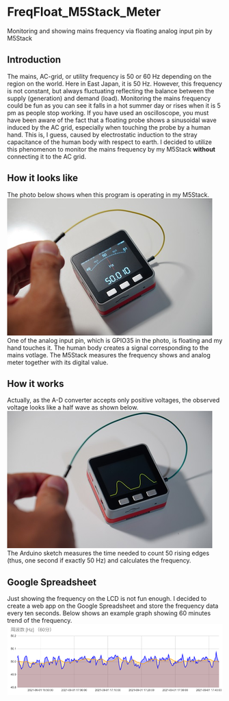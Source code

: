 # FreqFloat_M5Stack_Meter
Monitoring and showing mains frequency via floating analog input pin by M5Stack

## Introduction
The mains, AC-grid, or utility frequency is 50 or 60 Hz depending on the region on the world. Here in East Japan, it is 50 Hz. However, this frequency is not constant, but always fluctuating reflecting the balance between the supply (generation) and demand (load). Monitoring the mains frequency could be fun as you can see it falls in a hot summer day or rises when it is 5 pm as people stop working.
If you have used an oscilloscope, you must have been aware of the fact that a floating probe shows a sinusoidal wave induced by the AC grid, especially when touching the probe by a human hand. This is, I guess, caused by electrostatic induction to the stray capacitance of the human body with respect to earth.
I decided to utilize this phenomenon to monitor the mains frequency by my M5Stack **without** connecting it to the AC grid.

## How it looks like
The photo below shows when this program is operating in my M5Stack.
![Mains frequency monitored by M5Stack](M5Stack_working.jpg)
One of the analog input pin, which is GPIO35 in the photo, is floating and my hand touches it. The human body creates a signal corresponding to the mains votlage. The M5Stack measures the frequency shows and analog meter together with its digital value.

## How it works
Actually, as the A-D converter accepts only positive voltages, the observed voltage looks like a half wave as shown below.
![Half wave observed by M5Stack](waveform.jpg)
The Arduino sketch measures the time needed to count 50 rising edges (thus, one second if exactly 50 Hz) and calculates the frequency.

## Google Spreadsheet
Just showing the frequency on the LCD is not fun enough. I decided to create a web app on the Google Spreadsheet and store the frequency data every ten seconds. Below shows an example graph showing 60 minutes trend of the frequency.
![Google Spreadsheet graph for 60 minutes of frequency trend](frequency-60min.png)
